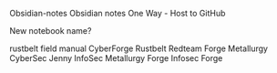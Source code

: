 Obsidian-notes
Obsidian notes One Way - Host to GitHub

New notebook name?

rustbelt field manual 
CyberForge 
Rustbelt Redteam Forge
Metallurgy 
CyberSec Jenny
InfoSec Metallurgy Forge
Infosec Forge
